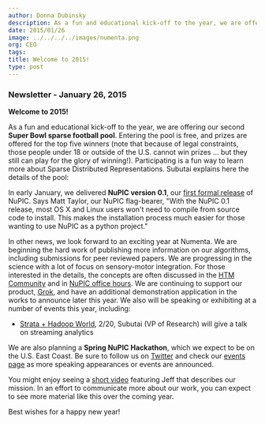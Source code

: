 ```yaml
---
author: Donna Dubinsky
description: As a fun and educational kick-off to the year, we are offering our second Super Bowl sparse football pool. Entering the pool is free, and prizes are offered for the top five winners (note that because of legal constraints, those
date: 2015/01/26
image: ../../../../images/numenta.png
org: CEO
tags:
title: Welcome to 2015!
type: post
---
```


### Newsletter - January 26, 2015

**Welcome to 2015!**

As a fun and educational kick-off to the year, we are offering our second
**Super Bowl sparse football pool**.  Entering the pool is free, and prizes are
offered for the top five winners (note that because of legal constraints, those
people under 18 or outside of the U.S. cannot win prizes … but they still can
play for the glory of winning!).  Participating is a fun way to learn more about
Sparse Distributed Representations. Subutai explains here the details of the
pool:

In early January, we delivered **NuPIC version 0.1**, our
[first formal release](http://numenta.org/news/2015/01/22/nupic-0.1-released.html)
of NuPIC.  Says Matt Taylor, our NuPIC flag-bearer, "With the NuPIC 0.1 release,
most OS X and Linux users won't need to compile from source code to install.
This makes the installation process much easier for those wanting to use NuPIC
as a python project."

In other news, we look forward to an exciting year at Numenta.  We are beginning
the hard work of publishing more information on our algorithms, including
submissions for peer reviewed papers.  We are progressing in the science with a
lot of focus on sensory-motor integration.  For those interested in the details,
the concepts are often discussed in the
[HTM Community](https://discourse.numenta.org) and in
[NuPIC office hours](http://numenta.org/events/). We are continuing to
support our product, [Grok](http://grokstream.com), and have an additional
demonstration application in the works to announce later this year. We also
will be speaking or exhibiting at a number of events this year, including:

* [Strata + Hadoop World](/company/events/2015/02/17/strata-hadoop-world/),
  2/20, Subutai (VP of Research) will give a talk on streaming analytics

We are also planning a **Spring NuPIC Hackathon**, which we expect to be on the
U.S. East Coast.  Be sure to follow us on
[Twitter](https://twitter.com/Numenta?lang=en) and check our
[events page](/company/events/) as more speaking appearances or events are announced.

You might enjoy seeing a [short video](http://youtu.be/f1tYXv6ST_U) featuring
Jeff that describes our mission. In an effort to communicate more about our
work, you can expect to see more material like this over the coming year.

Best wishes for a happy new year!
